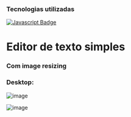### Tecnologias utilizadas
[![Javascript Badge](https://img.shields.io/badge/-Javascript-F0DB4F?style=for-the-badge&labelColor=black&logo=javascript&logoColor=F0DB4F)](#) 
# Editor de texto simples
### Com image resizing

### Desktop:
![image](https://github.com/user-attachments/assets/5a4f02cd-2546-4bb2-b602-6b919bdcf048)

![image](https://github.com/user-attachments/assets/8fb822d1-899f-4d65-a5e1-47beb4be2b20)
